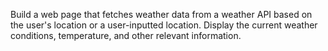 Build a web page that fetches weather data from a weather API based on the user's location or a user-inputted location.
Display the current weather conditions, temperature, and other relevant information.

